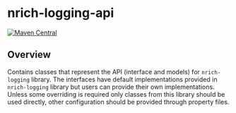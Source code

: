 # nrich-logging-api

[![Maven Central](https://maven-badges.herokuapp.com/maven-central/net.croz.nrich/nrich-logging-api/badge.svg?color=blue)](https://maven-badges.herokuapp.com/maven-central/net.croz.nrich/nrich-logging-api)

## Overview

Contains classes that represent the API (interface and models) for `nrich-logging` library. The interfaces have default implementations provided in `nrich-logging` library but users can provide their
own implementations. Unless some overriding is required only classes from this library should be used directly, other configuration should be provided through property files.

